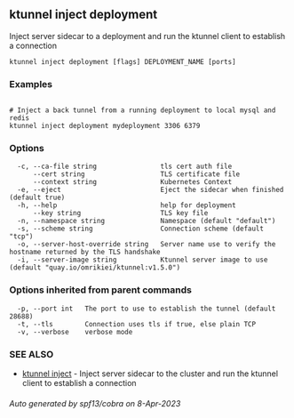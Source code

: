 ## ktunnel inject deployment

Inject server sidecar to a deployment and run the ktunnel client to establish a connection

```
ktunnel inject deployment [flags] DEPLOYMENT_NAME [ports]
```

### Examples

```

# Inject a back tunnel from a running deployment to local mysql and redis 
ktunnel inject deployment mydeployment 3306 6379

```

### Options

```
  -c, --ca-file string                tls cert auth file
      --cert string                   TLS certificate file
      --context string                Kubernetes Context
  -e, --eject                         Eject the sidecar when finished (default true)
  -h, --help                          help for deployment
      --key string                    TLS key file
  -n, --namespace string              Namespace (default "default")
  -s, --scheme string                 Connection scheme (default "tcp")
  -o, --server-host-override string   Server name use to verify the hostname returned by the TLS handshake
  -i, --server-image string           Ktunnel server image to use (default "quay.io/omrikiei/ktunnel:v1.5.0")
```

### Options inherited from parent commands

```
  -p, --port int   The port to use to establish the tunnel (default 28688)
  -t, --tls        Connection uses tls if true, else plain TCP
  -v, --verbose    verbose mode
```

### SEE ALSO

* [ktunnel inject](ktunnel_inject.md)	 - Inject server sidecar to the cluster and run the ktunnel client to establish a connection

###### Auto generated by spf13/cobra on 8-Apr-2023
